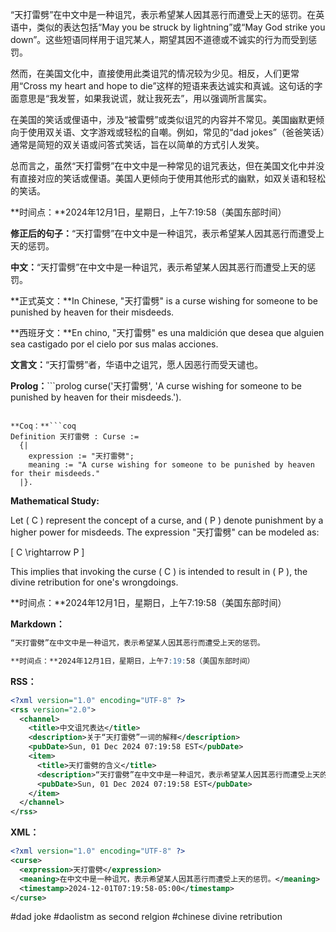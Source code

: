 “天打雷劈”在中文中是一种诅咒，表示希望某人因其恶行而遭受上天的惩罚。在英语中，类似的表达包括“May you be struck by lightning”或“May God strike you down”。这些短语同样用于诅咒某人，期望其因不道德或不诚实的行为而受到惩罚。

然而，在美国文化中，直接使用此类诅咒的情况较为少见。相反，人们更常用“Cross my heart and hope to die”这样的短语来表达诚实和真诚。这句话的字面意思是“我发誓，如果我说谎，就让我死去”，用以强调所言属实。

在美国的笑话或俚语中，涉及“被雷劈”或类似诅咒的内容并不常见。美国幽默更倾向于使用双关语、文字游戏或轻松的自嘲。例如，常见的“dad jokes”（爸爸笑话）通常是简短的双关语或问答式笑话，旨在以简单的方式引人发笑。 

总而言之，虽然“天打雷劈”在中文中是一种常见的诅咒表达，但在美国文化中并没有直接对应的笑话或俚语。美国人更倾向于使用其他形式的幽默，如双关语和轻松的笑话。

**时间点：**2024年12月1日，星期日，上午7:19:58（美国东部时间）

**修正后的句子：**“天打雷劈”在中文中是一种诅咒，表示希望某人因其恶行而遭受上天的惩罚。

**中文：**“天打雷劈”在中文中是一种诅咒，表示希望某人因其恶行而遭受上天的惩罚。

**正式英文：**In Chinese, "天打雷劈" is a curse wishing for someone to be punished by heaven for their misdeeds.

**西班牙文：**En chino, "天打雷劈" es una maldición que desea que alguien sea castigado por el cielo por sus malas acciones.

**文言文：**“天打雷劈”者，华语中之诅咒，愿人因恶行而受天谴也。

**Prolog：**```prolog
curse('天打雷劈', 'A curse wishing for someone to be punished by heaven for their misdeeds.').
```

**Coq：**```coq
Definition 天打雷劈 : Curse :=
  {|
    expression := "天打雷劈";
    meaning := "A curse wishing for someone to be punished by heaven for their misdeeds."
  |}.
```

**Mathematical Study:**

Let \( C \) represent the concept of a curse, and \( P \) denote punishment by a higher power for misdeeds. The expression "天打雷劈" can be modeled as:

\[ C \rightarrow P \]

This implies that invoking the curse \( C \) is intended to result in \( P \), the divine retribution for one's wrongdoings.

**时间点：**2024年12月1日，星期日，上午7:19:58（美国东部时间）

**Markdown：**

```markdown
“天打雷劈”在中文中是一种诅咒，表示希望某人因其恶行而遭受上天的惩罚。

**时间点：**2024年12月1日，星期日，上午7:19:58（美国东部时间）
```

**RSS：**

```xml
<?xml version="1.0" encoding="UTF-8" ?>
<rss version="2.0">
  <channel>
    <title>中文诅咒表达</title>
    <description>关于“天打雷劈”一词的解释</description>
    <pubDate>Sun, 01 Dec 2024 07:19:58 EST</pubDate>
    <item>
      <title>天打雷劈的含义</title>
      <description>“天打雷劈”在中文中是一种诅咒，表示希望某人因其恶行而遭受上天的惩罚。</description>
      <pubDate>Sun, 01 Dec 2024 07:19:58 EST</pubDate>
    </item>
  </channel>
</rss>
```

**XML：**

```xml
<?xml version="1.0" encoding="UTF-8" ?>
<curse>
  <expression>天打雷劈</expression>
  <meaning>在中文中是一种诅咒，表示希望某人因其恶行而遭受上天的惩罚。</meaning>
  <timestamp>2024-12-01T07:19:58-05:00</timestamp>
</curse>
``` 


#dad joke #daolistm as second relgion #chinese divine retribution 
